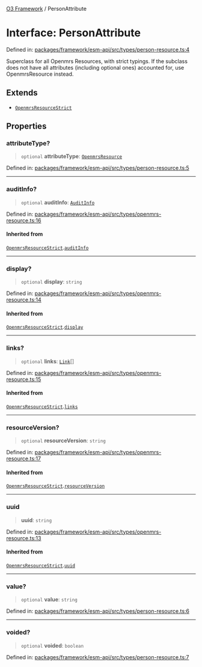 [O3 Framework](../API.md) / PersonAttribute

# Interface: PersonAttribute

Defined in: [packages/framework/esm-api/src/types/person-resource.ts:4](https://github.com/its-kios09/openmrs-esm-core/blob/main/packages/framework/esm-api/src/types/person-resource.ts#L4)

Superclass for all Openmrs Resources, with strict typings.
If the subclass does not have all attributes (including optional ones)
accounted for, use OpenmrsResource instead.

## Extends

- [`OpenmrsResourceStrict`](OpenmrsResourceStrict.md)

## Properties

### attributeType?

> `optional` **attributeType**: [`OpenmrsResource`](OpenmrsResource.md)

Defined in: [packages/framework/esm-api/src/types/person-resource.ts:5](https://github.com/its-kios09/openmrs-esm-core/blob/main/packages/framework/esm-api/src/types/person-resource.ts#L5)

***

### auditInfo?

> `optional` **auditInfo**: [`AuditInfo`](AuditInfo.md)

Defined in: [packages/framework/esm-api/src/types/openmrs-resource.ts:16](https://github.com/its-kios09/openmrs-esm-core/blob/main/packages/framework/esm-api/src/types/openmrs-resource.ts#L16)

#### Inherited from

[`OpenmrsResourceStrict`](OpenmrsResourceStrict.md).[`auditInfo`](OpenmrsResourceStrict.md#auditinfo)

***

### display?

> `optional` **display**: `string`

Defined in: [packages/framework/esm-api/src/types/openmrs-resource.ts:14](https://github.com/its-kios09/openmrs-esm-core/blob/main/packages/framework/esm-api/src/types/openmrs-resource.ts#L14)

#### Inherited from

[`OpenmrsResourceStrict`](OpenmrsResourceStrict.md).[`display`](OpenmrsResourceStrict.md#display)

***

### links?

> `optional` **links**: [`Link`](Link.md)[]

Defined in: [packages/framework/esm-api/src/types/openmrs-resource.ts:15](https://github.com/its-kios09/openmrs-esm-core/blob/main/packages/framework/esm-api/src/types/openmrs-resource.ts#L15)

#### Inherited from

[`OpenmrsResourceStrict`](OpenmrsResourceStrict.md).[`links`](OpenmrsResourceStrict.md#links)

***

### resourceVersion?

> `optional` **resourceVersion**: `string`

Defined in: [packages/framework/esm-api/src/types/openmrs-resource.ts:17](https://github.com/its-kios09/openmrs-esm-core/blob/main/packages/framework/esm-api/src/types/openmrs-resource.ts#L17)

#### Inherited from

[`OpenmrsResourceStrict`](OpenmrsResourceStrict.md).[`resourceVersion`](OpenmrsResourceStrict.md#resourceversion)

***

### uuid

> **uuid**: `string`

Defined in: [packages/framework/esm-api/src/types/openmrs-resource.ts:13](https://github.com/its-kios09/openmrs-esm-core/blob/main/packages/framework/esm-api/src/types/openmrs-resource.ts#L13)

#### Inherited from

[`OpenmrsResourceStrict`](OpenmrsResourceStrict.md).[`uuid`](OpenmrsResourceStrict.md#uuid)

***

### value?

> `optional` **value**: `string`

Defined in: [packages/framework/esm-api/src/types/person-resource.ts:6](https://github.com/its-kios09/openmrs-esm-core/blob/main/packages/framework/esm-api/src/types/person-resource.ts#L6)

***

### voided?

> `optional` **voided**: `boolean`

Defined in: [packages/framework/esm-api/src/types/person-resource.ts:7](https://github.com/its-kios09/openmrs-esm-core/blob/main/packages/framework/esm-api/src/types/person-resource.ts#L7)

